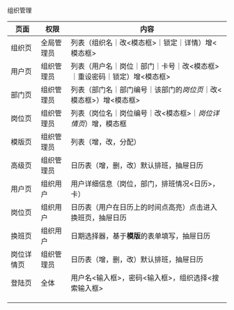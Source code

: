 组织管理

| 页面       | 权限       | 内容                                                         |
| ---------- | ---------- | ------------------------------------------------------------ |
| 组织页     | 全局管理员 | 列表（组织名｜改<模态框>｜锁定｜详情）增<模态框>             |
| 用户页     | 组织管理员 | 列表（用户名｜岗位｜部门｜卡号｜改<模态框>｜重设密码｜锁定）增<模态框> |
| 部门页     | 组织管理员 | 列表（部门名｜部门编号｜该部门的*岗位页*｜改<模态框>）增<模态框> |
| 岗位页     | 组织管理员 | 列表（岗位名｜岗位编号｜改<模态框>｜*岗位详情页*）增，模态框 |
| 模版页     | 组织管理员 | 列表（增，改，分配）                                         |
| 高级页     | 组织管理员 | 日历表（增，删，改）默认排班，抽屉日历                       |
| 用户页     | 组织用户   | 用户详细信息（岗位，部门，排班情况<日历>，卡）               |
| 岗位页     | 组织用户   | 日历表（用户在日历上的时间点高亮）点击进入换班页，抽屉日历   |
| 换班页     | 组织用户   | 日期选择器，基于**模版**的表单填写，抽屉日历                 |
| 岗位详情页 | 组织管理员 | 日历表（增，删，改）默认排班，抽屉日历                       |
| 登陆页     | 全体       | 用户名<输入框>，密码<输入框>，组织选择<搜索输入框>           |
|            |            |                                                              |
|            |            |                                                              |
|            |            |                                                              |

